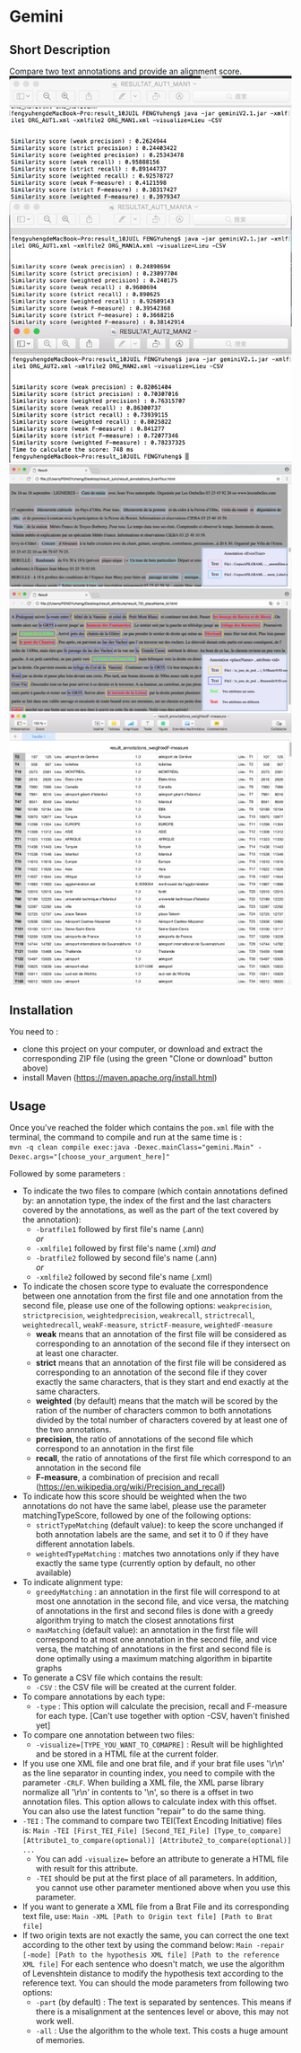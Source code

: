 # Gemini

## Short Description

Compare two text annotations and provide an alignment score.
![image](https://github.com/fyh828/gemini/blob/master/demo/RESULTAT_GLOB.png)
![image](https://github.com/fyh828/gemini/blob/master/demo/vis1.png)
![image](https://github.com/fyh828/gemini/blob/master/demo/vis2.png)
![image](https://github.com/fyh828/gemini/blob/master/demo/csv1.png)

## Installation

You need to :  
* clone this project on your computer, or download and extract the corresponding ZIP file (using the green "Clone or download" button above)
* install Maven (https://maven.apache.org/install.html)

## Usage

Once you've reached the folder which contains the `pom.xml` file with the terminal, the command to compile and run at the same time is :  
`mvn -q clean compile exec:java -Dexec.mainClass="gemini.Main" -Dexec.args="[choose_your_argument_here]"`
  
Followed by some parameters :  
* To indicate the two files to compare (which contain annotations defined by: an annotation type, the index of the first and the last characters covered by the annotations, as well as the part of the text covered by the annotation):
   * `-bratfile1` followed by first file's name (.ann)  
   *or*
   * `-xmlfile1` followed by first file's name (.xml) 
   *and*
   * `-bratfile2` followed by second file's name (.ann)  
   *or*
   * `-xmlfile2` followed by second file's name (.xml) 
* To indicate the chosen score type to evaluate the correspondence between one annotation from the first file and one annotation from the second file, please use one of the following options: `weakprecision`, `strictprecision`, `weightedprecision`, `weakrecall`, `strictrecall`, `weightedrecall`, `weakF-measure`, `strictF-measure`, `weightedF-measure`
   * __weak__ means that an annotation of the first file will be considered as corresponding to an annotation of the second file if they intersect on at least one character.
   * __strict__ means that an annotation of the first file will be considered as corresponding to an annotation of the second file if they cover exactly the same characters, that is they start and end exactly at the same characters.
   * __weighted__ (by default) means that the match will be scored by the ration of the number of characters common to both annotations divided by the total number of characters covered by at least one of the two annotations.
   * __precision__, the ratio of annotations of the second file which correspond to an annotation in the first file
   * __recall__, the ratio of annotations of the first file which correspond to an annotation in the second file
   * __F-measure__, a combination of precision and recall (https://en.wikipedia.org/wiki/Precision_and_recall)
* To indicate how this score should be weighted when the two annotations do not have the same label, please use the parameter matchingTypeScore, followed by one of the following options:
   * `strictTypeMatching` (default value): to keep the score unchanged if both annotation labels are the same, and set it to 0 if they have different annotation labels.
   * `weightedTypeMatching` : matches two annotations only if they have exactly the same type (currently option by default, no other available)
* To indicate alignment type:
   * `greedyMatching` : an annotation in the first file will correspond to at most one annotation in the second file, and vice versa, the matching of annotations in the first and second files is done with a greedy algorithm trying to match the closest annotations first
   * `maxMatching` (default value): an annotation in the first file will correspond to at most one annotation in the second file, and vice versa, the matching of annotations in the first and second file is done optimally using a maximum matching algorithm in bipartite graphs
* To generate a CSV file which contains the result:  
   * `-CSV` : the CSV file will be created at the current folder.
* To compare annotations by each type:  
   * `-type` : This option will calculate the precision, recall and F-measure for each type. [Can't use together with option -CSV, haven't finished yet]
* To compare one annotation between two files:  
   * `-visualize=[TYPE_YOU_WANT_TO_COMAPRE]` : Result will be highlighted and be stored in a HTML file at the current folder.
* If you use one XML file and one brat file, and if your brat file uses '\r\n' as the line separator in counting index, you need to compile with the parameter `-CRLF`. When building a XML file, the XML parse library normalize all '\r\n' in contents to '\n', so there is a offset in two annotation files. This option allows to calculate index with this offset. You can also use the latest function "repair" to do the same thing.
* `-TEI` : The command to compare two TEI(Text Encoding Initiative) files is:
   `Main -TEI [First_TEI_File] [Second_TEI_File] [Type_to_compare] [Attribute1_to_compare(optional)] [Attribute2_to_compare(optional)] ...`  
   * You can add `-visualize=` before an attribute to generate a HTML file with result for this attribute.
   * `-TEI` should be put at the first place of all parameters. In addition, you cannot use other parameter mentioned above when you use this parameter.
* If you want to generate a XML file from a Brat File and its corresponding text file, use:
   `Main -XML [Path to Origin text file] [Path to Brat file]`
* If two origin texts are not exactly the same, you can correct the one text according to the other text by using the command below:
   `Main -repair [-mode] [Path to the hypothesis XML file] [Path to the reference XML file]`
   For each sentence who doesn't match, we use the algorithm of Levenshtein distance to modify the hypothesis text according to the reference text. 
   You can should the mode parameters from following two options:
   * `-part` (by default) : The text is separated by sentences. This means if there is a misalignment at the sentences level or above, this may not work well.
   * `-all` : Use the algorithm to the whole text. This costs a huge amount of memories.